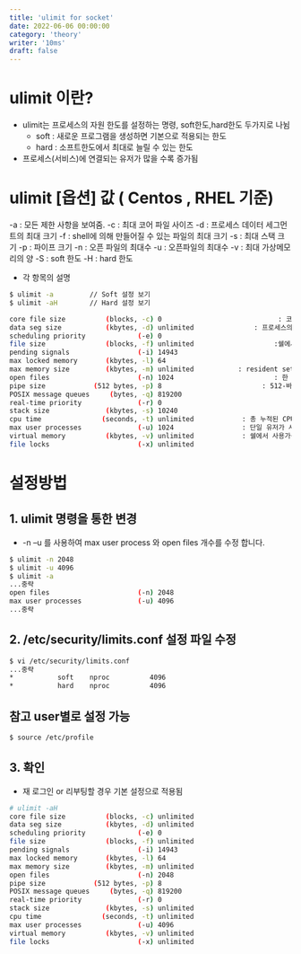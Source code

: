 ```yaml
---
title: 'ulimit for socket'
date: 2022-06-06 00:00:00
category: 'theory'
writer: '10ms'
draft: false
---
```


# ulimit 이란?
* ulimit는 프로세스의 자원 한도를 설정하는 명령, soft한도,hard한도 두가지로 나뉨
  * soft : 새로운 프로그램을 생성하면 기본으로 적용되는 한도
  * hard : 소프트한도에서 최대로 늘릴 수 있는 한도
*  프로세스(서비스)에 연결되는 유저가 많을 수록 증가됨

# ulimit [옵션] 값 ( Centos , RHEL 기준)
-a : 모든 제한 사항을 보여줌.
-c : 최대 코어 파일 사이즈
-d : 프로세스 데이터 세그먼트의 최대 크기
-f : shell에 의해 만들어질 수 있는 파일의 최대 크기
-s : 최대 스택 크기
-p : 파이프 크기
-n : 오픈 파일의 최대수
-u : 오픈파일의 최대수
-v : 최대 가상메모리의 양
-S : soft 한도
-H : hard 한도

* 각 항목의 설명
```sh
$ ulimit -a         // Soft 설정 보기
$ ulimit -aH        // Hard 설정 보기
```

```sh
core file size          (blocks, -c) 0                             : 코어파일의 최대크기
data seg size           (kbytes, -d) unlimited               : 프로세스의 데이터 세그먼트 최대크기
scheduling priority             (-e) 0                  
file size               (blocks, -f) unlimited                    :쉘에서 생성되는 파일일 최대크기              
pending signals                 (-i) 14943
max locked memory       (kbytes, -l) 64
max memory size         (kbytes, -m) unlimited           : resident set size의 최대 크기(메모리 최대크기)
open files                      (-n) 1024                         : 한 프로세스에서 열 수 있는 open file descriptor의 최대 숫자(열수 있는 최대 파일 수)  ,Too many open files error 발생시 해당값 조절해주면됨
pipe size            (512 bytes, -p) 8                         : 512-바이트 블럭의 파이프 크기
POSIX message queues     (bytes, -q) 819200
real-time priority              (-r) 0
stack size              (kbytes, -s) 10240
cpu time               (seconds, -t) unlimited            : 총 누적된 CPU 시간(초)
max user processes              (-u) 1024                 : 단일 유저가 사용가능한 프로세스의 최대 갯수
virtual memory          (kbytes, -v) unlimited            : 쉘에서 사용가능 한 가상 메모리의 최대 용량
file locks                      (-x) unlimited
```

# 설정방법
## 1. ulimit 명령을 통한 변경
* -n –u 를 사용하여 max user process 와 open files 개수를 수정 합니다.
```sh
$ ulimit -n 2048
$ ulimit -u 4096
$ ulimit -a
...중략
open files                      (-n) 2048
max user processes              (-u) 4096
...중략
```

## 2. /etc/security/limits.conf 설정 파일 수정
```sh
$ vi /etc/security/limits.conf 
...중략
*           soft    nproc          4096
*           hard    nproc          4096
```

## 참고 user별로 설정 가능
```sh
$ source /etc/profile
```
## 3. 확인
* 재 로그인 or 리부팅할 경우 기본 설정으로 적용됨
```sh
# ulimit -aH
core file size          (blocks, -c) unlimited
data seg size           (kbytes, -d) unlimited
scheduling priority             (-e) 0
file size               (blocks, -f) unlimited
pending signals                 (-i) 14943
max locked memory       (kbytes, -l) 64
max memory size         (kbytes, -m) unlimited
open files                      (-n) 2048
pipe size            (512 bytes, -p) 8
POSIX message queues     (bytes, -q) 819200
real-time priority              (-r) 0
stack size              (kbytes, -s) unlimited
cpu time               (seconds, -t) unlimited
max user processes              (-u) 4096
virtual memory          (kbytes, -v) unlimited
file locks                      (-x) unlimited
```